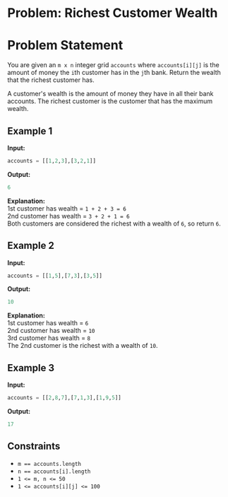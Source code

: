 # Problem: Richest Customer Wealth
# Problem Statement
You are given an `m x n` integer grid `accounts` where `accounts[i][j]` is the amount of money the `i`th customer has in the `j`th bank. Return the wealth that the richest customer has.

A customer's wealth is the amount of money they have in all their bank accounts. The richest customer is the customer that has the maximum wealth.

## Example 1

**Input:**  
```python
accounts = [[1,2,3],[3,2,1]]
```

**Output:**  
```python
6
```

**Explanation:**  
1st customer has wealth = `1 + 2 + 3 = 6`  
2nd customer has wealth = `3 + 2 + 1 = 6`  
Both customers are considered the richest with a wealth of `6`, so return `6`.

## Example 2

**Input:**  
```python
accounts = [[1,5],[7,3],[3,5]]
```

**Output:**  
```python
10
```

**Explanation:**  
1st customer has wealth = `6`  
2nd customer has wealth = `10`  
3rd customer has wealth = `8`  
The 2nd customer is the richest with a wealth of `10`.

## Example 3

**Input:**  
```python
accounts = [[2,8,7],[7,1,3],[1,9,5]]
```

**Output:**  
```python
17
```

## Constraints

- `m == accounts.length`
- `n == accounts[i].length`
- `1 <= m, n <= 50`
- `1 <= accounts[i][j] <= 100`
